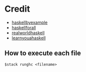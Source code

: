 # Credit

* [haskellbyexample](https://github.com/lotz84/haskellbyexample)
* [haskellforall](http://www.haskellforall.com/)
* [realworldhaskell](http://book.realworldhaskell.org/)
* [learnyouahaskell](http://learnyouahaskell.com/)

## How to execute each file

```console
$stack runghc <filename>
```